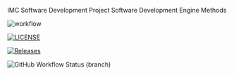 IMC Software Development Project
Software Development Engine Methods

![workflow](https://github.com/40794434/DevopsClassLab1/actions/workflows/main.yml/badge.svg)

[![LICENSE](https://img.shields.io/github/license/40794434/DevopsClassLab1?style=flat-square
)](https://github.com/40794434/DevopsClassLab1/blob/master/LICENSE)

[![Releases](https://img.shields.io/github/release/40794434/DevopsClassLab1/all.svg?style=flat-square)](https://github.com/40794434/DevopsClassLab1/releases)

![GitHub Workflow Status (branch)](https://img.shields.io/github/actions/workflow/status/40794434/DevopsClassLab1/main.yml?branch=develop)
